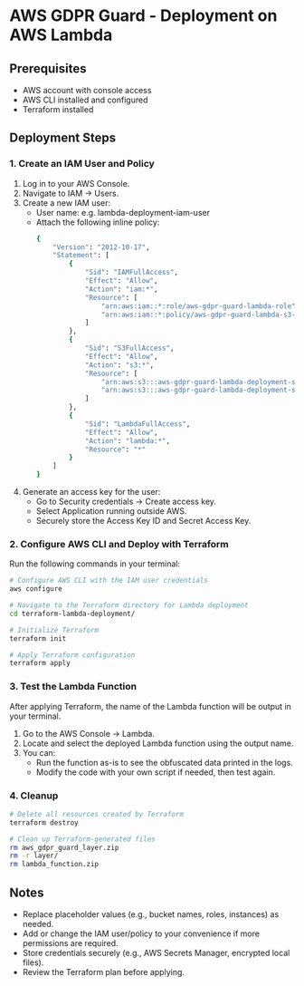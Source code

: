 # AWS GDPR Guard - Deployment on AWS Lambda

## Prerequisites
* AWS account with console access
* AWS CLI installed and configured
* Terraform installed


## Deployment Steps

### 1. Create an IAM User and Policy

1. Log in to your AWS Console.
2. Navigate to IAM → Users.
3. Create a new IAM user:
    * User name: e.g. lambda-deployment-iam-user
    * Attach the following inline policy:
        ```sh
        {
            "Version": "2012-10-17",
            "Statement": [
                {
                    "Sid": "IAMFullAccess",
                    "Effect": "Allow",
                    "Action": "iam:*",
                    "Resource": [
                        "arn:aws:iam::*:role/aws-gdpr-guard-lambda-role",
                        "arn:aws:iam::*:policy/aws-gdpr-guard-lambda-s3-policy"
                    ]
                },
                {
                    "Sid": "S3FullAccess",
                    "Effect": "Allow",
                    "Action": "s3:*",
                    "Resource": [
                        "arn:aws:s3:::aws-gdpr-guard-lambda-deployment-s3-bucket-*",
                        "arn:aws:s3:::aws-gdpr-guard-lambda-deployment-s3-bucket-*/*"
                    ]
                },
                {
                    "Sid": "LambdaFullAccess",
                    "Effect": "Allow",
                    "Action": "lambda:*",
                    "Resource": "*"
                }
            ]
        }
        ```
4. Generate an access key for the user:
    * Go to Security credentials → Create access key.
    * Select Application running outside AWS.
    * Securely store the Access Key ID and Secret Access Key.

### 2. Configure AWS CLI and Deploy with Terraform

Run the following commands in your terminal:
```sh
# Configure AWS CLI with the IAM user credentials
aws configure

# Navigate to the Terraform directory for Lambda deployment
cd terraform-lambda-deployment/

# Initialize Terraform
terraform init

# Apply Terraform configuration
terraform apply
```

### 3. Test the Lambda Function
After applying Terraform, the name of the Lambda function will be output in your terminal.

1. Go to the AWS Console → Lambda.
2. Locate and select the deployed Lambda function using the output name.
3. You can:
    * Run the function as-is to see the obfuscated data printed in the logs.
    * Modify the code with your own script if needed, then test again.


### 4. Cleanup

```sh
# Delete all resources created by Terraform
terraform destroy

# Clean up Terraform-generated files
rm aws_gdpr_guard_layer.zip
rm -r layer/
rm lambda_function.zip
```


## Notes

* Replace placeholder values (e.g., bucket names, roles, instances) as needed.
* Add or change the IAM user/policy to your convenience if more permissions are required.
* Store credentials securely (e.g., AWS Secrets Manager, encrypted local files).
* Review the Terraform plan before applying.